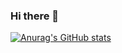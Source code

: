 ### Hi there 👋

[![Anurag's GitHub stats](https://github-readme-stats.vercel.app/apiphilbucher=anuraghazra)](https://github.com/anuraghazra/github-readme-stats)



<!--
**philbucher/philbucher** is a ✨ _special_ ✨ repository because its `README.md` (this file) appears on your GitHub profile.

Here are some ideas to get you started:

- 🔭 I’m currently working on ...
- 🌱 I’m currently learning ...
- 👯 I’m looking to collaborate on ...
- 🤔 I’m looking for help with ...
- 💬 Ask me about ...
- 📫 How to reach me: ...
- 😄 Pronouns: ...
- ⚡ Fun fact: ...
-->
